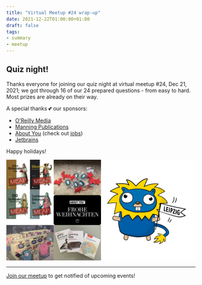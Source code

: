 ```yaml
---
title: "Virtual Meetup #24 wrap-up"
date: 2021-12-22T01:00:00+01:00
draft: false
tags:
- summary
- meetup
---
```


## Quiz night!

Thanks everyone for joining our quiz night at virtual meetup #24, Dec 21, 2021;
we got through 16 of our 24 prepared questions - from easy to hard. Most prizes
are already on their way.

A special thanks 💕 our sponsors:

* [O'Reilly Media](https://www.oreilly.com/pub/cpc/323592)
* [Manning Publications](https://manning.com)
* [About You](https://www.aboutyou.com) (check out [jobs](https://corporate.aboutyou.de/en/jobs/senior-golang-developer))
* [Jetbrains](https://www.jetbrains.com/)

Happy holidays!

![](/images/meetup-24-prizes.png)

----

[Join our meetup](https://www.meetup.com/Leipzig-Golang) to get notified of
upcoming events!

